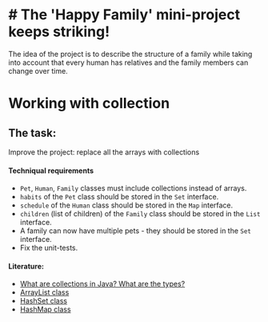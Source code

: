 # # The 'Happy Family' mini-project keeps striking!

The idea of the project is to describe the structure of a family while taking into account that every human has relatives and the family members can change over time.

# Working with collection
## The task:

Improve the project: replace all the arrays with collections

#### Techniqual requirements
-  `Pet`, `Human`, `Family` classes must include collections instead of arrays.
- `habits` of the `Pet` class should be stored in the `Set` interface.
- `schedule` of the `Human` class should be stored in the  `Map` interface.
- `children` (list of children) of the `Family` class should be stored in the `List` interface.
- A family can now have multiple pets - they should be stored in the `Set` interface.
- Fix the unit-tests.

#### Literature:
- [What are collections in Java? What are the types?](https://www.quora.com/What-are-collections-in-Java-What-are-the-types)
- [ArrayList class](https://www.w3schools.com/java/java_arraylist.asp)
- [HashSet class](https://docs.oracle.com/javase/7/docs/api/java/util/HashSet.html)
- [HashMap class](https://docs.oracle.com/javase/7/docs/api/java/util/HashMap.html)
